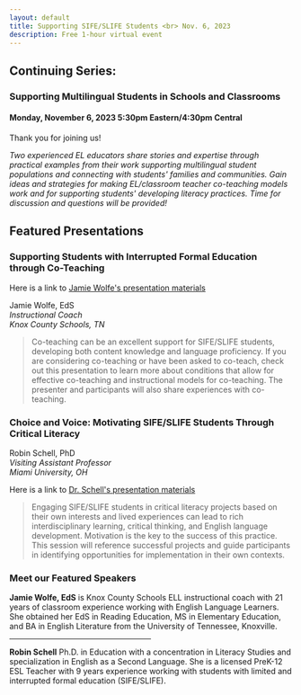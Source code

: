 ```yaml
---
layout: default
title: Supporting SIFE/SLIFE Students <br> Nov. 6, 2023
description: Free 1-hour virtual event
---
```


## Continuing Series: <br> 
### Supporting Multilingual Students in Schools and Classrooms

#### Monday, November 6, 2023 5:30pm Eastern/4:30pm Central

Thank you for joining us!

*Two experienced EL educators share stories and expertise through practical examples from their work supporting multilingual student populations and connecting with students' families and communities. Gain ideas and strategies for making EL/classroom teacher co-teaching models work and for supporting students' developing literacy practices. Time for discussion and questions will be provided!*

Featured Presentations
------------
### Supporting Students with Interrupted Formal Education through Co-Teaching

Here is a link to [Jamie Wolfe's presentation materials](/assets/others/JamieWolfe_CoTeaching.pptx)

Jamie Wolfe, EdS <br>
*Instructional Coach* <br>
*Knox County Schools, TN* <br>

> Co-teaching can be an excellent support for SIFE/SLIFE students, developing both content knowledge and language proficiency. If you are considering co-teaching or have been asked to co-teach, check out this presentation to learn more about conditions that allow for effective co-teaching and instructional models for co-teaching.  The presenter and participants will also share experiences with co-teaching. 

### Choice and Voice: Motivating SIFE/SLIFE Students Through Critical Literacy

Robin Schell, PhD <br>
*Visiting Assistant Professor*<br>
*Miami University, OH*<br>

Here is a link to [Dr. Schell's presentation materials](/assets/others/RobinSchell_ChoiceandVoice.pptx)

> Engaging SIFE/SLIFE students in critical literacy projects based on their own interests and lived experiences can lead to rich interdisciplinary learning, critical thinking, and English language development. Motivation is the key to the success of this practice. This session will reference successful projects and guide participants in identifying opportunities for implementation in their own contexts.

### Meet our Featured Speakers ###
**Jamie Wolfe, EdS** is Knox County Schools ELL instructional coach with 21 years of classroom experience working with English Language Learners. She obtained her EdS in Reading Education, MS in Elementary Education, and BA in English Literature from the University of Tennessee, Knoxville.


<hr  style="width:50%">

**Robin Schell** Ph.D. in Education with a concentration in Literacy Studies and specialization in English as a Second Language. She is a licensed PreK-12 ESL Teacher with 9 years experience working with students with limited and interrupted formal education (SIFE/SLIFE). 

